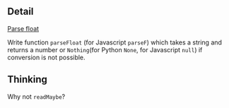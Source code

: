 ## Detail

[Parse float](https://www.codewars.com/kata/parse-float/train/haskell)

Write function `parseFloat` (for Javascript `parseF`) which takes a string and returns a number or `Nothing`(for Python `None`, for Javascript `null`) if conversion is not possible.

## Thinking

Why not `readMaybe`?